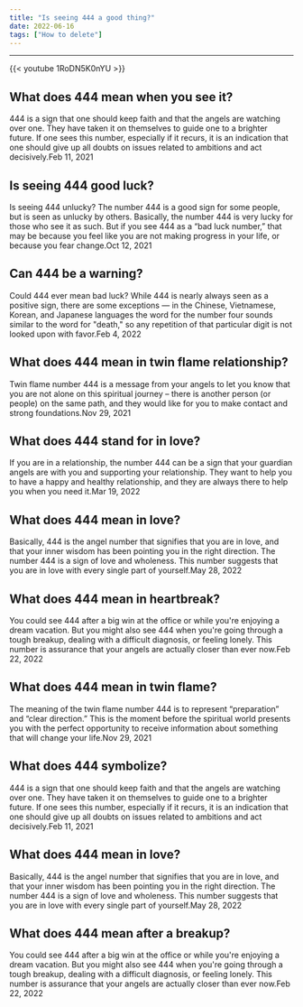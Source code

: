 ```yaml
---
title: "Is seeing 444 a good thing?"
date: 2022-06-16
tags: ["How to delete"]
---
```


---
{{< youtube 1RoDN5K0nYU >}}
## What does 444 mean when you see it?
444 is a sign that one should keep faith and that the angels are watching over one. They have taken it on themselves to guide one to a brighter future. If one sees this number, especially if it recurs, it is an indication that one should give up all doubts on issues related to ambitions and act decisively.Feb 11, 2021

## Is seeing 444 good luck?
Is seeing 444 unlucky? The number 444 is a good sign for some people, but is seen as unlucky by others. Basically, the number 444 is very lucky for those who see it as such. But if you see 444 as a “bad luck number,” that may be because you feel like you are not making progress in your life, or because you fear change.Oct 12, 2021

## Can 444 be a warning?
Could 444 ever mean bad luck? While 444 is nearly always seen as a positive sign, there are some exceptions — in the Chinese, Vietnamese, Korean, and Japanese languages the word for the number four sounds similar to the word for "death," so any repetition of that particular digit is not looked upon with favor.Feb 4, 2022

## What does 444 mean in twin flame relationship?
Twin flame number 444 is a message from your angels to let you know that you are not alone on this spiritual journey – there is another person (or people) on the same path, and they would like for you to make contact and strong foundations.Nov 29, 2021

## What does 444 stand for in love?
If you are in a relationship, the number 444 can be a sign that your guardian angels are with you and supporting your relationship. They want to help you to have a happy and healthy relationship, and they are always there to help you when you need it.Mar 19, 2022

## What does 444 mean in love?
Basically, 444 is the angel number that signifies that you are in love, and that your inner wisdom has been pointing you in the right direction. The number 444 is a sign of love and wholeness. This number suggests that you are in love with every single part of yourself.May 28, 2022

## What does 444 mean in heartbreak?
You could see 444 after a big win at the office or while you're enjoying a dream vacation. But you might also see 444 when you're going through a tough breakup, dealing with a difficult diagnosis, or feeling lonely. This number is assurance that your angels are actually closer than ever now.Feb 22, 2022

## What does 444 mean in twin flame?
The meaning of the twin flame number 444 is to represent “preparation” and “clear direction.” This is the moment before the spiritual world presents you with the perfect opportunity to receive information about something that will change your life.Nov 29, 2021

## What does 444 symbolize?
444 is a sign that one should keep faith and that the angels are watching over one. They have taken it on themselves to guide one to a brighter future. If one sees this number, especially if it recurs, it is an indication that one should give up all doubts on issues related to ambitions and act decisively.Feb 11, 2021

## What does 444 mean in love?
Basically, 444 is the angel number that signifies that you are in love, and that your inner wisdom has been pointing you in the right direction. The number 444 is a sign of love and wholeness. This number suggests that you are in love with every single part of yourself.May 28, 2022

## What does 444 mean after a breakup?
You could see 444 after a big win at the office or while you're enjoying a dream vacation. But you might also see 444 when you're going through a tough breakup, dealing with a difficult diagnosis, or feeling lonely. This number is assurance that your angels are actually closer than ever now.Feb 22, 2022

